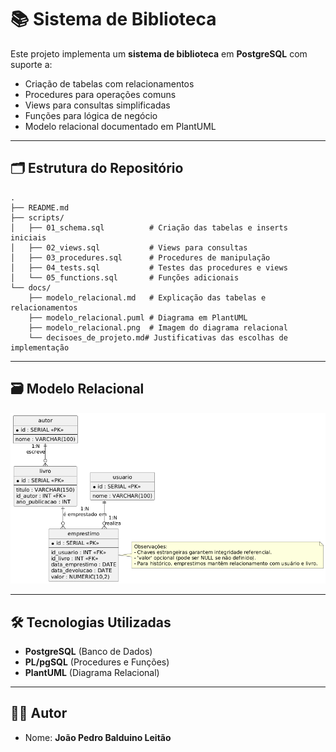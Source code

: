 # 📚 Sistema de Biblioteca

Este projeto implementa um **sistema de biblioteca** em **PostgreSQL** com suporte a:

- Criação de tabelas com relacionamentos
- Procedures para operações comuns
- Views para consultas simplificadas
- Funções para lógica de negócio
- Modelo relacional documentado em PlantUML

---

## 🗂 Estrutura do Repositório

```
.
├── README.md
├── scripts/
│   ├── 01_schema.sql          # Criação das tabelas e inserts iniciais
│   ├── 02_views.sql           # Views para consultas
│   ├── 03_procedures.sql      # Procedures de manipulação
│   ├── 04_tests.sql           # Testes das procedures e views
│   └── 05_functions.sql       # Funções adicionais
└── docs/
    ├── modelo_relacional.md   # Explicação das tabelas e relacionamentos
    ├── modelo_relacional.puml # Diagrama em PlantUML
    ├── modelo_relacional.png  # Imagem do diagrama relacional
    └── decisoes_de_projeto.md# Justificativas das escolhas de implementação
```

---

## 🗃 Modelo Relacional

<p align="center">
  <img src="docs/modelo_relacional.png" alt="Modelo Relacional do Sistema de Biblioteca" width="700"/>
</p>

---

## 🛠 Tecnologias Utilizadas
- **PostgreSQL** (Banco de Dados)
- **PL/pgSQL** (Procedures e Funções)
- **PlantUML** (Diagrama Relacional)

---

## 👨‍🎓 Autor
- Nome: **João Pedro Balduino Leitão**  

